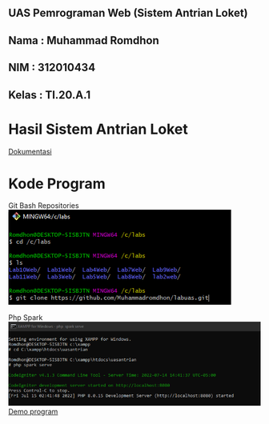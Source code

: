 ## UAS Pemrograman Web (Sistem Antrian Loket)

## Nama  : Muhammad Romdhon
## NIM   : 312010434
## Kelas : TI.20.A.1

# Hasil Sistem Antrian Loket
[Dokumentasi]()

# Kode Program
Git Bash Repositories
![p](gambar/ss1.png)

Php Spark
![p](gambar/shell.png)
[Demo program](http://tembakau-enjoyment.lovestoblog.com/)